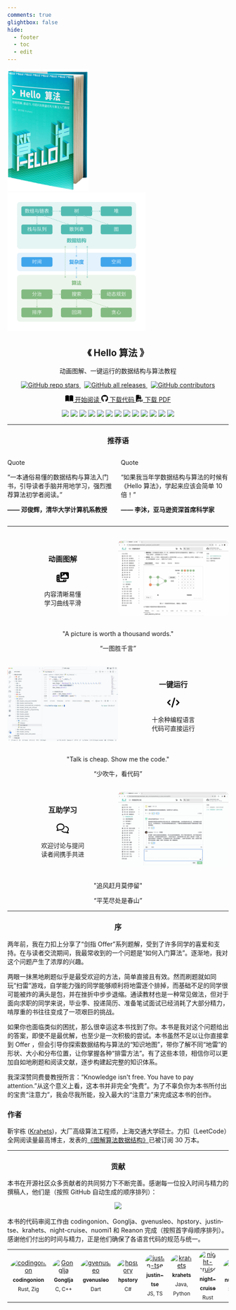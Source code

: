 ```yaml
---
comments: true
glightbox: false
hide:
  - footer
  - toc
  - edit
---
```


<div class="header-img-div" style="max-width: 500px;">
  <img src="index.assets/conceptual_rendering.png" style="width: 37%; height: auto;">
  <img src="index.assets/hello_algo_mindmap_tp.png" style="width: 63%; height: auto;">
</div>

<h2 align="center">《 Hello 算法 》</h2>

<p align="center">动画图解、一键运行的数据结构与算法教程</p>

<p align="center">
  <a href="https://github.com/krahets/hello-algo">
    <img alt="GitHub repo stars" src="https://img.shields.io/github/stars/krahets/hello-algo?style=social&link=https%3A%2F%2Fgithub.com%2Fkrahets%2Fhello-algo">
  </a>
  &nbsp;
  <a href="https://github.com/krahets/hello-algo/releases">
    <img alt="GitHub all releases" src="https://img.shields.io/github/downloads/krahets/hello-algo/total?style=social&logo=gitbook&logoColor=black&label=Downloads">
  </a>
  &nbsp;
  <a href="https://github.com/krahets/hello-algo">
    <img alt="GitHub contributors" src="https://img.shields.io/github/contributors-anon/krahets/hello-algo?style=social&logo=git&logoColor=%23101010">
  </a>
</p>

<p align="center">
  <a href="https://www.hello-algo.com/chapter_preface/" class="rounded-button">
      <svg xmlns="http://www.w3.org/2000/svg" height="16" width="18" viewBox="0 0 576 512"><!--!Font Awesome Free 6.5.1 by @fontawesome - https://fontawesome.com License - https://fontawesome.com/license/free Copyright 2023 Fonticons, Inc.--><path d="M249.6 471.5c10.8 3.8 22.4-4.1 22.4-15.5V78.6c0-4.2-1.6-8.4-5-11C247.4 52 202.4 32 144 32C93.5 32 46.3 45.3 18.1 56.1C6.8 60.5 0 71.7 0 83.8V454.1c0 11.9 12.8 20.2 24.1 16.5C55.6 460.1 105.5 448 144 448c33.9 0 79 14 105.6 23.5zm76.8 0C353 462 398.1 448 432 448c38.5 0 88.4 12.1 119.9 22.6c11.3 3.8 24.1-4.6 24.1-16.5V83.8c0-12.1-6.8-23.3-18.1-27.6C529.7 45.3 482.5 32 432 32c-58.4 0-103.4 20-123 35.6c-3.3 2.6-5 6.8-5 11V456c0 11.4 11.7 19.3 22.4 15.5z"/></svg>
      开始阅读
  </a>
  <a href="https://github.com/krahets/hello-algo" class="rounded-button">
      <svg xmlns="http://www.w3.org/2000/svg" height="16px" width="15.5px" viewBox="0 0 496 512"><!--!Font Awesome Free 6.5.1 by @fontawesome - https://fontawesome.com License - https://fontawesome.com/license/free Copyright 2023 Fonticons, Inc.--><path d="M165.9 397.4c0 2-2.3 3.6-5.2 3.6-3.3 .3-5.6-1.3-5.6-3.6 0-2 2.3-3.6 5.2-3.6 3-.3 5.6 1.3 5.6 3.6zm-31.1-4.5c-.7 2 1.3 4.3 4.3 4.9 2.6 1 5.6 0 6.2-2s-1.3-4.3-4.3-5.2c-2.6-.7-5.5 .3-6.2 2.3zm44.2-1.7c-2.9 .7-4.9 2.6-4.6 4.9 .3 2 2.9 3.3 5.9 2.6 2.9-.7 4.9-2.6 4.6-4.6-.3-1.9-3-3.2-5.9-2.9zM244.8 8C106.1 8 0 113.3 0 252c0 110.9 69.8 205.8 169.5 239.2 12.8 2.3 17.3-5.6 17.3-12.1 0-6.2-.3-40.4-.3-61.4 0 0-70 15-84.7-29.8 0 0-11.4-29.1-27.8-36.6 0 0-22.9-15.7 1.6-15.4 0 0 24.9 2 38.6 25.8 21.9 38.6 58.6 27.5 72.9 20.9 2.3-16 8.8-27.1 16-33.7-55.9-6.2-112.3-14.3-112.3-110.5 0-27.5 7.6-41.3 23.6-58.9-2.6-6.5-11.1-33.3 2.6-67.9 20.9-6.5 69 27 69 27 20-5.6 41.5-8.5 62.8-8.5s42.8 2.9 62.8 8.5c0 0 48.1-33.6 69-27 13.7 34.7 5.2 61.4 2.6 67.9 16 17.7 25.8 31.5 25.8 58.9 0 96.5-58.9 104.2-114.8 110.5 9.2 7.9 17 22.9 17 46.4 0 33.7-.3 75.4-.3 83.6 0 6.5 4.6 14.4 17.3 12.1C428.2 457.8 496 362.9 496 252 496 113.3 383.5 8 244.8 8zM97.2 352.9c-1.3 1-1 3.3 .7 5.2 1.6 1.6 3.9 2.3 5.2 1 1.3-1 1-3.3-.7-5.2-1.6-1.6-3.9-2.3-5.2-1zm-10.8-8.1c-.7 1.3 .3 2.9 2.3 3.9 1.6 1 3.6 .7 4.3-.7 .7-1.3-.3-2.9-2.3-3.9-2-.6-3.6-.3-4.3 .7zm32.4 35.6c-1.6 1.3-1 4.3 1.3 6.2 2.3 2.3 5.2 2.6 6.5 1 1.3-1.3 .7-4.3-1.3-6.2-2.2-2.3-5.2-2.6-6.5-1zm-11.4-14.7c-1.6 1-1.6 3.6 0 5.9 1.6 2.3 4.3 3.3 5.6 2.3 1.6-1.3 1.6-3.9 0-6.2-1.4-2.3-4-3.3-5.6-2z"/></svg>
      下载代码
  </a>
  <a href="https://github.com/krahets/hello-algo/releases" class="rounded-button">
      <svg xmlns="http://www.w3.org/2000/svg" height="16" width="16" viewBox="0 0 512 512"><!--!Font Awesome Free 6.5.1 by @fontawesome - https://fontawesome.com License - https://fontawesome.com/license/free Copyright 2023 Fonticons, Inc.--><path d="M0 64C0 28.7 28.7 0 64 0L224 0l0 128c0 17.7 14.3 32 32 32l128 0 0 144-208 0c-35.3 0-64 28.7-64 64l0 144-48 0c-35.3 0-64-28.7-64-64L0 64zm384 64l-128 0L256 0 384 128zM176 352l32 0c30.9 0 56 25.1 56 56s-25.1 56-56 56l-16 0 0 32c0 8.8-7.2 16-16 16s-16-7.2-16-16l0-48 0-80c0-8.8 7.2-16 16-16zm32 80c13.3 0 24-10.7 24-24s-10.7-24-24-24l-16 0 0 48 16 0zm96-80l32 0c26.5 0 48 21.5 48 48l0 64c0 26.5-21.5 48-48 48l-32 0c-8.8 0-16-7.2-16-16l0-128c0-8.8 7.2-16 16-16zm32 128c8.8 0 16-7.2 16-16l0-64c0-8.8-7.2-16-16-16l-16 0 0 96 16 0zm80-112c0-8.8 7.2-16 16-16l48 0c8.8 0 16 7.2 16 16s-7.2 16-16 16l-32 0 0 32 32 0c8.8 0 16 7.2 16 16s-7.2 16-16 16l-32 0 0 48c0 8.8-7.2 16-16 16s-16-7.2-16-16l0-64 0-64z"/></svg>
      下载 PDF
  </a>
</p>

<p align="center">
  <img src="https://img.shields.io/badge/Python-snow?logo=python&logoColor=3776AB">
  <img src="https://img.shields.io/badge/C%2B%2B-snow?logo=c%2B%2B&logoColor=00599C">
  <img src="https://img.shields.io/badge/Java-snow?logo=coffeescript&logoColor=FC4C02">
  <img src="https://img.shields.io/badge/C%23-snow?logo=csharp&logoColor=512BD4">
  <img src="https://img.shields.io/badge/Go-snow?logo=go&logoColor=00ADD8">
  <img src="https://img.shields.io/badge/Swift-snow?logo=swift&logoColor=F05138">
  <img src="https://img.shields.io/badge/JavaScript-snow?logo=javascript&logoColor=E9CE30">
  <img src="https://img.shields.io/badge/TypeScript-snow?logo=typescript&logoColor=3178C6">
  <img src="https://img.shields.io/badge/Dart-snow?logo=dart&logoColor=0175C2">
  <img src="https://img.shields.io/badge/Rust-snow?logo=rust&logoColor=000000">
  <img src="https://img.shields.io/badge/C-snow?logo=c&logoColor=A8B9CC">
  <img src="https://img.shields.io/badge/Zig-snow?logo=zig&logoColor=F7A41D">
  <img src="https://img.shields.io/badge/Stay%20Tuned-snow">
</p>

---

<h3 align="center">推荐语</h3>

<div style="display: flex;">
  <div class="admonition quote" style="flex: 1; margin-right: 0.4rem;">
    <p class="admonition-title">Quote</p>
    <p>“一本通俗易懂的数据结构与算法入门书，引导读者手脑并用地学习，强烈推荐算法初学者阅读。”</p>
    <p><strong>—— 邓俊辉，清华大学计算机系教授</strong></p>
  </div>
  <div class="admonition quote" style="flex: 1; margin-left: 0.4rem;">
    <p class="admonition-title">Quote</p>
    <p>“如果我当年学数据结构与算法的时候有《Hello 算法》，学起来应该会简单 10 倍！”</p>
    <p><strong>—— 李沐，亚马逊资深首席科学家</strong></p>
  </div>
</div>

---

<div style="display: flex; align-items: center; margin: 2rem auto;">
  <div style="flex: 1; margin: 0 2rem; display: flex; flex-direction: column; align-items: center;">
    <div style="display: flex; flex-direction: column; align-items: center;">
      <h3>动画图解</h3>
      <svg xmlns="http://www.w3.org/2000/svg" height="28" width="28" viewBox="0 0 640 512"><!--!Font Awesome Free 6.5.1 by @fontawesome - https://fontawesome.com License - https://fontawesome.com/license/free Copyright 2023 Fonticons, Inc.--><path fill="var(--md-primary-bg-color)" d="M256 0H576c35.3 0 64 28.7 64 64V288c0 35.3-28.7 64-64 64H256c-35.3 0-64-28.7-64-64V64c0-35.3 28.7-64 64-64zM476 106.7C471.5 100 464 96 456 96s-15.5 4-20 10.7l-56 84L362.7 169c-4.6-5.7-11.5-9-18.7-9s-14.2 3.3-18.7 9l-64 80c-5.8 7.2-6.9 17.1-2.9 25.4s12.4 13.6 21.6 13.6h80 48H552c8.9 0 17-4.9 21.2-12.7s3.7-17.3-1.2-24.6l-96-144zM336 96a32 32 0 1 0 -64 0 32 32 0 1 0 64 0zM64 128h96V384v32c0 17.7 14.3 32 32 32H320c17.7 0 32-14.3 32-32V384H512v64c0 35.3-28.7 64-64 64H64c-35.3 0-64-28.7-64-64V192c0-35.3 28.7-64 64-64zm8 64c-8.8 0-16 7.2-16 16v16c0 8.8 7.2 16 16 16H88c8.8 0 16-7.2 16-16V208c0-8.8-7.2-16-16-16H72zm0 104c-8.8 0-16 7.2-16 16v16c0 8.8 7.2 16 16 16H88c8.8 0 16-7.2 16-16V312c0-8.8-7.2-16-16-16H72zm0 104c-8.8 0-16 7.2-16 16v16c0 8.8 7.2 16 16 16H88c8.8 0 16-7.2 16-16V416c0-8.8-7.2-16-16-16H72zm336 16v16c0 8.8 7.2 16 16 16h16c8.8 0 16-7.2 16-16V416c0-8.8-7.2-16-16-16H424c-8.8 0-16 7.2-16 16z"/></svg>
    </div>
    <p style="text-align: center;">内容清晰易懂</br>学习曲线平滑</p>
  </div>
  <img src="index.assets/animation.gif" class="cover-image" style="flex-shrink: 0; width: auto; max-width: 50%; border-radius: 0.5rem;">
</div>

<div class="admonition quote">
  <p align="center">"A picture is worth a thousand words."</p>
  <p align="center">“一图胜千言”</p>
</div>

<div style="display: flex; align-items: center; margin: 2rem auto;">
  <img src="index.assets/running_code.gif" class="cover-image" style="flex-shrink: 0; width: auto; max-width: 50%; border-radius: 0.5rem;">
  <div style="flex: 1; margin: 0 2rem; display: flex; flex-direction: column; align-items: center;">
    <div style="display: flex; flex-direction: column; align-items: center;">
      <h3>一键运行</h3>
      <svg xmlns="http://www.w3.org/2000/svg" height="28" width="28" viewBox="0 0 640 512"><!--!Font Awesome Free 6.5.1 by @fontawesome - https://fontawesome.com License - https://fontawesome.com/license/free Copyright 2023 Fonticons, Inc.--><path fill="var(--md-primary-bg-color)" d="M392.8 1.2c-17-4.9-34.7 5-39.6 22l-128 448c-4.9 17 5 34.7 22 39.6s34.7-5 39.6-22l128-448c4.9-17-5-34.7-22-39.6zm80.6 120.1c-12.5 12.5-12.5 32.8 0 45.3L562.7 256l-89.4 89.4c-12.5 12.5-12.5 32.8 0 45.3s32.8 12.5 45.3 0l112-112c12.5-12.5 12.5-32.8 0-45.3l-112-112c-12.5-12.5-32.8-12.5-45.3 0zm-306.7 0c-12.5-12.5-32.8-12.5-45.3 0l-112 112c-12.5 12.5-12.5 32.8 0 45.3l112 112c12.5 12.5 32.8 12.5 45.3 0s12.5-32.8 0-45.3L77.3 256l89.4-89.4c12.5-12.5 12.5-32.8 0-45.3z"/></svg>
    </div>
    <p style="text-align: center;">十余种编程语言</br>代码可直接运行</p>
  </div>
</div>

<div class="admonition quote">
  <p align="center">"Talk is cheap. Show me the code."</p>
  <p align="center">“少吹牛，看代码”</p>
</div>

<div style="display: flex; align-items: center; margin: 2rem auto;">
  <div style="flex: 1; margin: 0 2rem; display: flex; flex-direction: column; align-items: center;">
    <div style="display: flex; flex-direction: column; align-items: center;">
      <h3>互助学习</h3>
      <svg xmlns="http://www.w3.org/2000/svg" height="28" width="28" viewBox="0 0 640 512"><!--!Font Awesome Free 6.5.1 by @fontawesome - https://fontawesome.com License - https://fontawesome.com/license/free Copyright 2023 Fonticons, Inc.--><path fill="var(--md-primary-bg-color)" d="M88.2 309.1c9.8-18.3 6.8-40.8-7.5-55.8C59.4 230.9 48 204 48 176c0-63.5 63.8-128 160-128s160 64.5 160 128s-63.8 128-160 128c-13.1 0-25.8-1.3-37.8-3.6c-10.4-2-21.2-.6-30.7 4.2c-4.1 2.1-8.3 4.1-12.6 6c-16 7.2-32.9 13.5-49.9 18c2.8-4.6 5.4-9.1 7.9-13.6c1.1-1.9 2.2-3.9 3.2-5.9zM0 176c0 41.8 17.2 80.1 45.9 110.3c-.9 1.7-1.9 3.5-2.8 5.1c-10.3 18.4-22.3 36.5-36.6 52.1c-6.6 7-8.3 17.2-4.6 25.9C5.8 378.3 14.4 384 24 384c43 0 86.5-13.3 122.7-29.7c4.8-2.2 9.6-4.5 14.2-6.8c15.1 3 30.9 4.5 47.1 4.5c114.9 0 208-78.8 208-176S322.9 0 208 0S0 78.8 0 176zM432 480c16.2 0 31.9-1.6 47.1-4.5c4.6 2.3 9.4 4.6 14.2 6.8C529.5 498.7 573 512 616 512c9.6 0 18.2-5.7 22-14.5c3.8-8.8 2-19-4.6-25.9c-14.2-15.6-26.2-33.7-36.6-52.1c-.9-1.7-1.9-3.4-2.8-5.1C622.8 384.1 640 345.8 640 304c0-94.4-87.9-171.5-198.2-175.8c4.1 15.2 6.2 31.2 6.2 47.8l0 .6c87.2 6.7 144 67.5 144 127.4c0 28-11.4 54.9-32.7 77.2c-14.3 15-17.3 37.6-7.5 55.8c1.1 2 2.2 4 3.2 5.9c2.5 4.5 5.2 9 7.9 13.6c-17-4.5-33.9-10.7-49.9-18c-4.3-1.9-8.5-3.9-12.6-6c-9.5-4.8-20.3-6.2-30.7-4.2c-12.1 2.4-24.7 3.6-37.8 3.6c-61.7 0-110-26.5-136.8-62.3c-16 5.4-32.8 9.4-50 11.8C279 439.8 350 480 432 480z"/></svg>
    </div>
    <p style="text-align: center;">欢迎讨论与提问</br>读者间携手共进</p>
  </div>
  <img src="index.assets/comment.gif" class="cover-image" style="flex-shrink: 0; width: auto; max-width: 50%; border-radius: 0.5rem;">
</div>

<div class="admonition quote">
  <p align="center">"追风赶月莫停留"</p>
  <p align="center">“平芜尽处是春山”</p>
</div>

---

<h3 align="center"> 序 </h3>

两年前，我在力扣上分享了“剑指 Offer”系列题解，受到了许多同学的喜爱和支持。在与读者交流期间，我最常收到的一个问题是“如何入门算法”。逐渐地，我对这个问题产生了浓厚的兴趣。

两眼一抹黑地刷题似乎是最受欢迎的方法，简单直接且有效。然而刷题就如同玩“扫雷”游戏，自学能力强的同学能够顺利将地雷逐个排掉，而基础不足的同学很可能被炸的满头是包，并在挫折中步步退缩。通读教材也是一种常见做法，但对于面向求职的同学来说，毕业季、投递简历、准备笔试面试已经消耗了大部分精力，啃厚重的书往往变成了一项艰巨的挑战。

如果你也面临类似的困扰，那么很幸运这本书找到了你。本书是我对这个问题给出的答案，即使不是最优解，也至少是一次积极的尝试。本书虽然不足以让你直接拿到 Offer ，但会引导你探索数据结构与算法的“知识地图”，带你了解不同“地雷”的形状、大小和分布位置，让你掌握各种“排雷方法”。有了这些本领，相信你可以更加自如地刷题和阅读文献，逐步构建起完整的知识体系。

我深深赞同费曼教授所言：“Knowledge isn't free. You have to pay attention.”从这个意义上看，这本书并非完全“免费”。为了不辜负你为本书所付出的宝贵“注意力”，我会尽我所能，投入最大的“注意力”来完成这本书的创作。

<h3 align="left"> 作者 </h3>

靳宇栋 ([Krahets](https://leetcode.cn/u/jyd/))，大厂高级算法工程师，上海交通大学硕士。力扣（LeetCode）全网阅读量最高博主，发表的[《图解算法数据结构》](https://leetcode.cn/leetbook/detail/illustration-of-algorithm/)已被订阅 30 万本。

---

<h3 align="center"> 贡献 </h3>

本书在开源社区众多贡献者的共同努力下不断完善。感谢每一位投入时间与精力的撰稿人，他们是（按照 GitHub 自动生成的顺序排列）：

<p align="center">
    <a href="https://github.com/krahets/hello-algo/graphs/contributors">
        <img width="550" src="https://contrib.rocks/image?repo=krahets/hello-algo">
    </a>
</p>

本书的代码审阅工作由 codingonion、Gonglja、gvenusleo、hpstory、justin‐tse、krahets、night-cruise、nuomi1 和 Reanon 完成（按照首字母顺序排列）。感谢他们付出的时间与精力，正是他们确保了各语言代码的规范与统一。

<div class="center-table">
    <table style="border: none;">
        <tbody>
          <td align="center" style="border: none;"><a href="https://github.com/codingonion"><img style="border-radius: 50%;" src="https://avatars.githubusercontent.com/u/99076655?v=4" width="50px;" alt="codingonion"/></br><sub><b>codingonion</b></sub></a></br><sub>Rust, Zig</sub></td>
          <td align="center" style="border: none;"><a href="https://github.com/Gonglja"><img style="border-radius: 50%;" src="https://avatars.githubusercontent.com/u/39959756?v=4" width="50px;" alt="Gonglja"/></br><sub><b>Gonglja</b></sub></a></br><sub>C, C++</sub></td>
          <td align="center" style="border: none;"><a href="https://github.com/gvenusleo"><img style="border-radius: 50%;" src="https://avatars.githubusercontent.com/u/79075347?v=4" width="50px;" alt="gvenusleo"/></br><sub><b>gvenusleo</b></sub></a></br><sub>Dart</sub></td>
          <td align="center" style="border: none;"><a href="https://github.com/hpstory"><img style="border-radius: 50%;" src="https://avatars.githubusercontent.com/u/33348162?v=4" width="50px;" alt="hpstory"/></br><sub><b>hpstory</b></sub></a></br><sub>C#</sub></td>
          <td align="center" style="border: none;"><a href="https://github.com/justin-tse"><img style="border-radius: 50%;" src="https://avatars.githubusercontent.com/u/24556310?v=4" width="50px;" alt="justin-tse"/></br><sub><b>justin-tse</b></sub></a></br><sub>JS, TS</sub></td>
          <td align="center" style="border: none;"><a href="https://github.com/krahets"><img style="border-radius: 50%;" src="https://avatars.githubusercontent.com/u/26993056?v=4" width="50px;" alt="krahets"/></br><sub><b>krahets</b></sub></a></br><sub>Java, Python</sub></td>
          <td align="center" style="border: none;"><a href="https://github.com/night-cruise"><img style="border-radius: 50%;" src="https://avatars.githubusercontent.com/u/77157236?v=4" width="50px;" alt="night-cruise"/></br><sub><b>night-cruise</b></sub></a></br><sub>Rust</sub></td>
          <td align="center" style="border: none;"><a href="https://github.com/nuomi1"><img style="border-radius: 50%;" src="https://avatars.githubusercontent.com/u/3739017?v=4" width="50px;" alt="nuomi1"/></br><sub><b>nuomi1</b></sub></a></br><sub>Swift</sub></td>
          <td align="center" style="border: none;"><a href="https://github.com/Reanon"><img style="border-radius: 50%;" src="https://avatars.githubusercontent.com/u/22005836?v=4" width="50px;" alt="Reanon"/></br><sub><b>Reanon</b></sub></a></br><sub>Go, C</sub></td>
        </tbody>
    </table>
</div>
